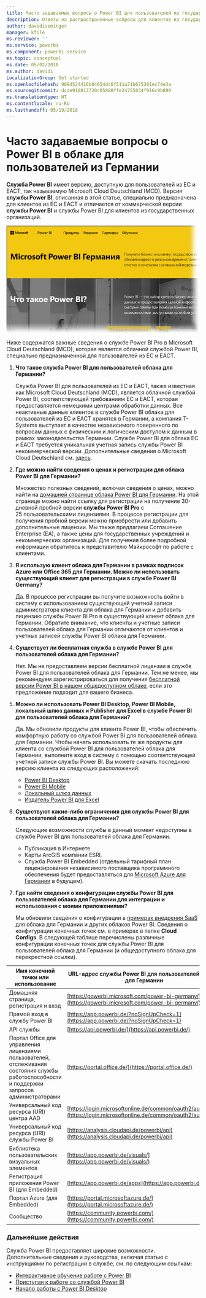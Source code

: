 ```yaml
---
title: Часто задаваемые вопросы о Power BI для пользователей из государственных организаций Германии
description: Ответы на распространенные вопросы для клиентов из государственных организаций Германии про Power BI для государственных организаций Германии
author: davidiseminger
manager: kfile
ms.reviewer: ''
ms.service: powerbi
ms.component: powerbi-service
ms.topic: conceptual
ms.date: 05/02/2018
ms.author: davidi
LocalizationGroup: Get started
ms.openlocfilehash: 909d524416b04654dc6f511a71b675381ec74e3a
ms.sourcegitcommit: dcde910817720c05880ffe24755034f916c9b890
ms.translationtype: HT
ms.contentlocale: ru-RU
ms.lasthandoff: 05/19/2018
---
```

# <a name="frequently-asked-questions-for-power-bi-for-germany-cloud-customers"></a>Часто задаваемые вопросы о Power BI в облаке для пользователей из Германии
**Служба Power BI** имеет версию, доступную для пользователей из ЕС и ЕАСТ, так называемую Microsoft Cloud Deutschland (MCD). Версия **службы Power BI**, описанная в этой статье, специально предназначена для клиентов из ЕС и ЕАСТ и отличается от коммерческой версии **службы Power BI** и службы Power BI для клиентов из государственных организаций.

![](media/service-govde-faq/govde-faq_01.png)

Ниже содержатся важные сведения о службе Power BI Pro в Microsoft Cloud Deutschland (MCD), которая является облачной службой Power BI, специально предназначенной для пользователей из ЕС и ЕАСТ.

1. **Что такое служба Power BI для пользователей облака для Германии?**
   
   Служба Power BI для пользователей из ЕС и ЕАСТ, также известная как Microsoft Cloud Deutschland (MCD), является облачной службой Power BI, соответствующей требованиям ЕС и ЕАСТ, которая предоставляется немецкими центрами обработки данных. Все неактивные данные клиентов в службе Power BI облака для пользователей из ЕС и ЕАСТ хранятся в Германии, а компания T-Systems выступает в качестве независимого поверенного по вопросам данных с физическим и логическим доступом к данным в рамках законодательства Германии. Службе Power BI для облака ЕС и ЕАСТ требуется уникальная учетная запись службы Power BI некоммерческой версии. Дополнительные сведения о Microsoft Cloud Deutschland см. [здесь](https://www.microsoft.com/trustcenter/cloudservices/nationalcloud).
2. **Где можно найти сведения о ценах и регистрации для облака Power BI для Германии?**
   
   Множество полезных сведений, включая сведения о ценах, можно найти на [домашней странице облака Power BI для Германии](https://powerbi.microsoft.com/power-bi-germany/). На этой странице можно найти ссылку для регистрации на получение 30-дневной пробной версии **службы Power BI Pro** с 25 пользовательскими лицензиями. В процессе регистрации для получения пробной версии можно приобрести или добавить дополнительные лицензии. Мы также предлагаем Соглашение Enterprise (EA), а также цены для государственных учреждений и некоммерческих организаций. Для получения более подробной информации обратитесь к представителю Майкрософт по работе с клиентами.
3. **Я использую клиент облака для Германии в рамках подписок Azure или Office 365 для Германии. Можно ли использовать существующий клиент для регистрации в службе Power BI Germany?**
   
   Да. В процессе регистрации вы получите возможность войти в систему с использованием существующей учетной записи администратора клиента для облака для Германии и добавить лицензию службы Power BI Prо в существующий клиент облака для Германии. Обратите внимание, что клиенты и учетные записи пользователей облака для Германии отличаются от клиентов и учетных записей службы Power BI облака для Германии.
4. **Существует ли бесплатная служба в службе Power BI для пользователей облака для Германии?**
   
   Нет. Мы не предоставляем версии бесплатной лицензии в службе Power BI для пользователей облака для Германии. Тем не менее, мы рекомендуем зарегистрироваться для получения [бесплатной версии Power BI в нашем общедоступном облаке](https://powerbi.microsoft.com/get-started/), если это предложение подходит для вашего бизнеса.
5. **Можно ли использовать Power BI Desktop, Power BI Mobile, локальный шлюз данных и Publisher для Excel в службе Power BI для пользователей облака для Германии?**
   
   Да. Мы обновили продукты для клиента Power BI, чтобы обеспечить комфортную работу со службой Power BI для пользователей облака для Германии. Чтобы начать использовать те же продукты для клиента со службой Power BI для пользователей облака для Германии, выполните вход в систему с помощью соответствующей учетной записи службы Power BI. Вы можете скачать последнюю версию клиента из следующих расположений:
   
   * [Power BI Desktop](https://powerbi.microsoft.com/desktop/)
   * [Power BI Mobile](https://powerbi.microsoft.com/mobile/)
   * [Локальный шлюз данных](https://powerbi.microsoft.com/gateway/)
   * [Издатель Power BI для Excel](https://powerbi.microsoft.com/excel-dashboard-publisher/)
6. **Существуют какие-либо ограничения для службы Power BI для пользователей облака для Германии?**
   
   Следующие возможности службы в данный момент недоступны в службе Power BI для пользователей облака для Германии.
   
   * Публикация в Интернете
   * Карты ArcGIS компании ESRI.
   * Служба Power BI Embedded (отдельный тарифный план лицензирования независимого поставщика программного обеспечения будет предоставляться для [Microsoft Azure для Германии](https://azure.microsoft.com/overview/clouds/germany/) в будущем).
7. **Где найти сведения о конфигурации службы Power BI для пользователей облака для Германии для интеграции и использования с моими приложениями?**
   
   Мы обновили сведения о конфигурации в [примерах внедрения SaaS](https://github.com/Microsoft/PowerBI-Developer-Samples) для облака для Германии и других облаков Power BI. Сведения о конфигурации конечных точек см. в примерах в папке **Cloud Configs**. В следующей таблице перечислены различные конфигурации конечных точек для службы Power BI для пользователей облака для Германии (и общедоступного облака для перекрестной ссылки).

| **Имя конечной точки или использование** | **URL-адрес службы Power BI для пользователей облака для Германии** | **Эквивалент URL-адреса в общедоступном облаке (для перекрестной ссылки)** |
| --- | --- | --- |
| Домашняя страница, регистрация и вход |[https://powerbi.microsoft.com/power-bi-germany/](https://powerbi.microsoft.com/power-bi-germany/) |[https://powerbi.microsoft.com/](https://powerbi.microsoft.com/) |
| Прямой вход в службу Power BI |[https://app.powerbi.de/?noSignUpCheck=1](https://app.powerbi.de/?noSignUpCheck=1) |[https://app.powerbi.com/?noSignUpCheck=1](https://app.powerbi.com/?noSignUpCheck=1) |
| API службы |[https://api.powerbi.de/](https://api.powerbi.de/) |[https://api.powerbi.com/](https://api.powerbi.com/) |
| Портал Office для управления лицензиями пользователей, отслеживания состояния службы работоспособности и поддержки запросов администраторами |[https://portal.office.de/](https://portal.office.de/) |[https://portal.office.com/](https://portal.office.com/) |
| Универсальный код ресурса (URI) центра AAD |[https://login.microsoftonline.de/common/oauth2/authorize/](https://login.microsoftonline.de/common/oauth2/authorize/) |[https://login.microsoftonline.com/common/oauth2/authorize/](https://login.microsoftonline.com/common/oauth2/authorize/) |
| Универсальный код ресурса (URI) службы Power BI |[https://analysis.cloudapi.de/powerbi/api](https://analysis.cloudapi.de/powerbi/api) |[https://analysis.windows.net/powerbi/api](https://analysis.windows.net/powerbi/api) |
| Библиотека пользовательских визуальных элементов |[https://app.powerbi.de/visuals/](https://app.powerbi.de/visuals/) |[https://app.powerbi.com/visuals/](https://app.powerbi.com/visuals/) |
| Регистрация приложения Power BI (для Embedded) |[https://app.powerbi.de/apps](https://app.powerbi.de/apps) |[https://app.powerbi.com/apps](https://app.powerbi.com/apps) |
| Портал Azure (для Embedded) |[https://portal.microsoftazure.de/](https://portal.microsoftazure.de/) |[https://portal.azure.com/](https://portal.azure.com/) |
| Сообщество |[https://community.powerbi.com/](https://community.powerbi.com/) |[https://community.powerbi.com/](https://community.powerbi.com/) |

### <a name="next-steps"></a>Дальнейшие действия
Служба Power BI предоставляет широкие возможности. Дополнительные сведения и руководства, включая статью с инструкциями по регистрации в службе, см. по следующим ссылкам:

* [Интерактивное обучение работе с Power BI](guided-learning/gettingstarted.yml?tutorial-step=1)
* [Приступая к работе со службой Power BI](service-get-started.md)
* [Начало работы с Power BI Desktop](desktop-getting-started.md)

